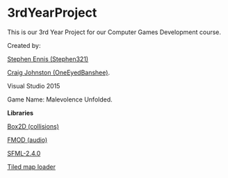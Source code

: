 # 3rdYearProject
This is our 3rd Year Project for our Computer Games Development course. 

Created by: 

[Stephen Ennis (Stephen321)](https://github.com/Stephen321)

[Craig Johnston (OneEyedBanshee)](https://github.com/OneEyedBanshee). 

Visual Studio 2015

Game Name: Malevolence Unfolded.

**Libraries**

[Box2D (collisions)](https://github.com/erincatto/Box2D)

[FMOD (audio)](https://www.fmod.com/)

[SFML-2.4.0](https://github.com/SFML/SFML)

[Tiled map loader](https://github.com/bjorn/tiled)

